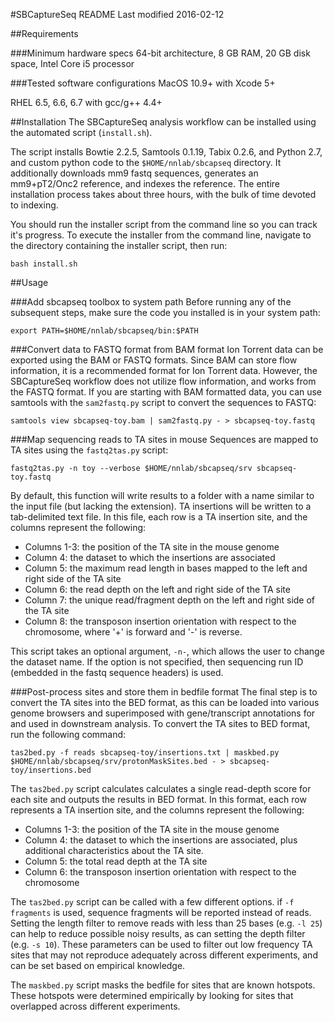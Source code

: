 
#SBCaptureSeq README
Last modified 2016-02-12

##Requirements

###Minimum hardware specs
64-bit architecture, 8 GB RAM, 20 GB disk space, Intel Core i5 processor

###Tested software configurations
MacOS 10.9+ with Xcode 5+

RHEL 6.5, 6.6, 6.7 with gcc/g++ 4.4+

##Installation
The SBCaptureSeq analysis workflow can be installed using the automated script (```install.sh```). 

The script installs Bowtie 2.2.5, Samtools 0.1.19, Tabix 0.2.6, and Python 2.7, and custom python code to the ```$HOME/nnlab/sbcapseq``` directory. It additionally downloads mm9 fastq sequences, generates an mm9+pT2/Onc2 reference, and indexes the reference. The entire installation process takes about three hours, with the bulk of time devoted to indexing. 

You should run the installer script from the command line so you can track it's progress. To execute the installer from the command line, navigate to the directory containing the installer script, then run:

```
bash install.sh
```

##Usage

###Add sbcapseq toolbox to system path
Before running any of the subsequent steps, make sure the code you installed is in your system path: 

```
export PATH=$HOME/nnlab/sbcapseq/bin:$PATH
```

###Convert data to FASTQ format from BAM format
Ion Torrent data can be exported using the BAM or FASTQ formats. Since BAM can store flow information, it is a recommended format for Ion Torrent data. However, the SBCaptureSeq workflow does not utilize flow information, and works from the FASTQ format. If you are starting with BAM formatted data, you can use samtools with the ```sam2fastq.py``` script to convert the sequences to FASTQ:

```
samtools view sbcapseq-toy.bam | sam2fastq.py - > sbcapseq-toy.fastq
```

###Map sequencing reads to TA sites in mouse
Sequences are mapped to TA sites using the ```fastq2tas.py``` script:

```
fastq2tas.py -n toy --verbose $HOME/nnlab/sbcapseq/srv sbcapseq-toy.fastq
```

By default, this function will write results to a folder with a name similar to the input file (but lacking the extension). TA insertions will be written to a tab-delimited text file. In this file, each row is a TA insertion site, and the columns represent the following: 

* Columns 1-3: the position of the TA site in the mouse genome 
* Column 4: the dataset to which the insertions are associated
* Column 5: the maximum read length in bases mapped to the left and right side of the TA site
* Column 6: the read depth on the left and right side of the TA site
* Column 7: the unique read/fragment depth on the left and right side of the TA site
* Column 8: the transposon insertion orientation with respect to the chromosome, where '+' is forward and '-' is reverse. 

This script takes an optional argument, ```-n-```, which allows the user to change the dataset name. If the option is not specified, then sequencing run ID (embedded in the fastq sequence headers) is used.

###Post-process sites and store them in bedfile format
The final step is to convert the TA sites into the BED format, as this can be loaded into various genome browsers and superimposed with gene/transcript annotations for and used in downstream analysis. To convert the TA sites to BED format, run the following command:

```
tas2bed.py -f reads sbcapseq-toy/insertions.txt | maskbed.py $HOME/nnlab/sbcapseq/srv/protonMaskSites.bed - > sbcapseq-toy/insertions.bed
```

The ```tas2bed.py``` script calculates calculates a single read-depth score for each site and outputs the results in BED format. In this format, each row represents a TA insertion site, and the columns represent the following:

* Columns 1-3: the position of the TA site in the mouse genome
* Column 4: the dataset to which the insertions are associated, plus additional characteristics about the TA site.
* Column 5: the total read depth at the TA site
* Column 6: the transposon insertion orientation with respect to the chromosome

The ```tas2bed.py``` script can be called with a few different options. if ```-f fragments``` is used, sequence fragments will be reported instead of reads. Setting the length filter to remove reads with less than 25 bases (e.g. ```-l 25```) can help to reduce possible noisy results, as can setting the depth filter (e.g. ```-s 10```). These parameters can be used to filter out low frequency TA sites that may not reproduce adequately across different experiments, and can be set based on empirical knowledge. 

The ```maskbed.py``` script masks the bedfile for sites that are known hotspots. These hotspots were determined empirically by looking for sites that overlapped across different experiments. 
